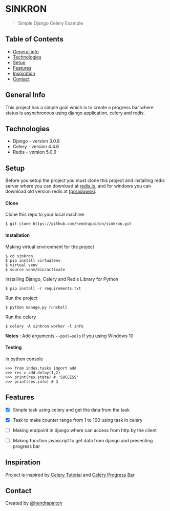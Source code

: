 # SINKRON
> Simple Django Celery Example

## Table of Contents
* [General info](#general-info)
* [Technologies](#technologies)
* [Setup](#setup)
* [Features](#features)
* [Inspiration](#inspiration)
* [Contact](#contact)

## General Info
This project has a simple goal which is to create a progress bar 
where status is asynchronous using django application, celery and redis.

## Technologies
* Django - version 3.0.8
* Celery - version 4.4.6
* Redis - version 5.0.9

## Setup
Before you setup the project you must clone this project and installing
redis server where you can download at [redis.io](https://redis.io/download), 
and for windows you can download old version redis at [tporadowski](https://github.com/tporadowski/redis/releases).

#### Clone
Clone this repo to your local machine 
```
$ git clone https://github.com/hendrapaiton/sinkron.git
```

#### Installation
Making virtual environment for the project
```
$ cd sinkron
$ pip install virtualenv
$ virtual venv
$ source venv/bin/activate
```
Installing Django, Celery and Redis Library for Python
```
$ pip install -r requirements.txt
```
Run the project
```
$ python manage.py runshell
```
Run the celery
```
$ celery -A sinkron worker -l info
```
__Notes__ : Add arguments `--pool=solo` if you using Windows 10

#### Testing
In python console
```
>>> from index.tasks import add
>>> res = add.delay(1,2)
>>> print(res.state) # 'SUCCESS'
>>> print(res.info) # 3
```

## Features
- [x] Simple task using celery and get the data from the task
- [x] Task to make counter range from 1 to 100 using task in celery
- [ ] Making endpoint in django where can access from http by the client
- [ ] Making function javascript to get data from django and presenting progress bar


## Inspiration
Project is inspired by [Celery Tutorial](https://medium.com/swlh/python-developers-celery-is-a-must-learn-technology-heres-how-to-get-started-578f5d63fab3)
and [Celery Progress Bar](https://buildwithdjango.com/blog/post/celery-progress-bars/)

## Contact
Created by [@hendrapaiton](https://github.com/hendrapaiton)
